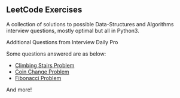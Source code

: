 ## LeetCode Exercises
A collection of solutions to possible Data-Structures and Algorithms interview questions, mostly optimal but all in Python3.

Additional Questions from Interview Daily Pro

Some questions answered are as below:

- [Climbing Stairs Problem](https://leetcode.com/problems/climbing-stairs/)
- [Coin Change Problem](https://leetcode.com/problems/coin-change/)
- [Fibonacci Problem](https://leetcode.com/problems/fibonacci-number)

And more!

